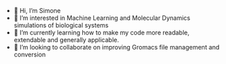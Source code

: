 - 👋 Hi, I’m Simone
- 👀 I’m interested in Machine Learning and Molecular Dynamics simulations of biological systems
- 🌱 I’m currently learning how to make my code more readable, extendable and generally applicable.
- 💞️ I’m looking to collaborate on improving Gromacs file management and conversion

<!---
alisamalb/alisamalb is a ✨ special ✨ repository because its `README.md` (this file) appears on your GitHub profile.
You can click the Preview link to take a look at your changes.
--->
